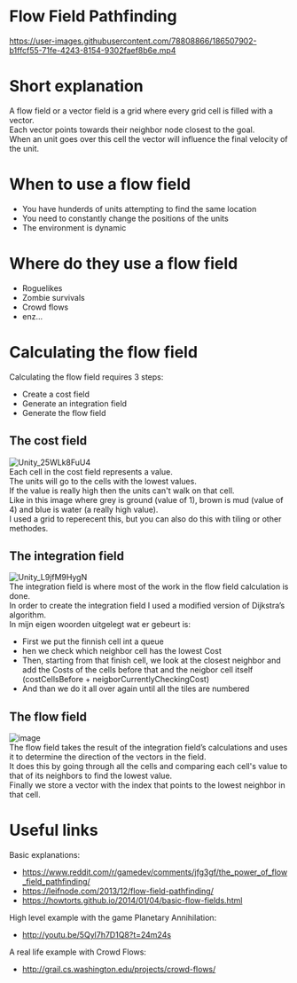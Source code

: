 # Flow Field Pathfinding

https://user-images.githubusercontent.com/78808866/186507902-b1ffcf55-71fe-4243-8154-9302faef8b6e.mp4

# Short explanation
A flow field or a vector field is a grid where every grid cell is filled with a vector.<br/>
Each vector points towards their neighbor node closest to the goal.<br/>
When an unit goes over this cell the vector will influence the final velocity of the unit.

# When to use a flow field
* You have hunderds of units attempting to find the same location
* You need to constantly change the positions of the units
* The environment is dynamic

# Where do they use a flow field
* Roguelikes
* Zombie survivals
* Crowd flows
* enz...

# Calculating the flow field
Calculating the flow field requires 3 steps:<br/>
* Create a cost field
* Generate an integration field
* Generate the flow field

## The cost field
![Unity_25WLk8FuU4](https://user-images.githubusercontent.com/78808866/186485857-1de267ce-8fdd-4ebc-a948-f0dbe19ac518.png)<br/>
Each cell in the cost field represents a value.<br/>
The units will go to the cells with the lowest values.<br/>
If the value is really high then the units can't walk on that cell.<br/>
Like in this image where grey is ground (value of 1), brown is mud (value of 4) and blue is water (a really high value).<br/>
I used a grid to reperecent this, but you can also do this with tiling or other methodes.

## The integration field
![Unity_L9jfM9HygN](https://user-images.githubusercontent.com/78808866/186484662-074dca8e-4cbf-455a-824d-3631eac3fbb3.png)<br/>
The integration field is where most of the work in the flow field calculation is done.<br/>
In order to create the integration field I used a modified version of Dijkstra’s algorithm.<br/>
In mijn eigen woorden uitgelegt wat er gebeurt is:
* First we put the finnish cell int a queue
* hen we check which neighbor cell has the lowest Cost
* Then, starting from that finish cell, we look at the closest neighbor and add the Costs of the cells before that and the neigbor cell itself (costCellsBefore + neigborCurrentlyCheckingCost)
* And than we do it all over again until all the tiles are numbered

## The flow field
![image](https://user-images.githubusercontent.com/78808866/186484829-cc9aebbe-5fd3-4516-ad6e-6dfc56b9d7e9.png)<br/>
The flow field takes the result of the integration field’s calculations and uses it to determine the direction of the vectors in the field.<br/>
It does this by going through all the cells and comparing each cell's value to that of its neighbors to find the lowest value.<br/>
Finally we store a vector with the index that points to the lowest neighbor in that cell.

# Useful links
Basic explanations:<br/>
* https://www.reddit.com/r/gamedev/comments/jfg3gf/the_power_of_flow_field_pathfinding/
* https://leifnode.com/2013/12/flow-field-pathfinding/
* https://howtorts.github.io/2014/01/04/basic-flow-fields.html

High level example with the game Planetary Annihilation:<br/>
* http://youtu.be/5Qyl7h7D1Q8?t=24m24s

A real life example with Crowd Flows:<br/>
* http://grail.cs.washington.edu/projects/crowd-flows/

